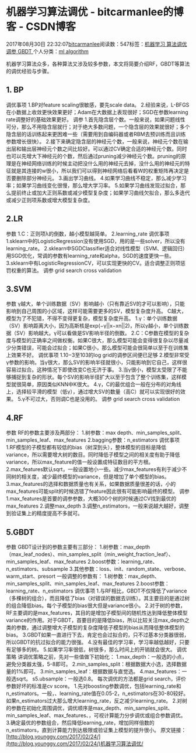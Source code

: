 
# 机器学习算法调优 - bitcarmanlee的博客 - CSDN博客


2017年08月30日 22:32:07[bitcarmanlee](https://me.csdn.net/bitcarmanlee)阅读数：547标签：[机器学习																](https://so.csdn.net/so/search/s.do?q=机器学习&t=blog)[算法调优																](https://so.csdn.net/so/search/s.do?q=算法调优&t=blog)[调参																](https://so.csdn.net/so/search/s.do?q=调参&t=blog)[GBDT																](https://so.csdn.net/so/search/s.do?q=GBDT&t=blog)[
							](https://so.csdn.net/so/search/s.do?q=调参&t=blog)[
																					](https://so.csdn.net/so/search/s.do?q=算法调优&t=blog)个人分类：[ml algorithm																](https://blog.csdn.net/bitcarmanlee/article/category/6182356)
[
																								](https://so.csdn.net/so/search/s.do?q=算法调优&t=blog)
[
				](https://so.csdn.net/so/search/s.do?q=机器学习&t=blog)
[
			](https://so.csdn.net/so/search/s.do?q=机器学习&t=blog)

机器学习算法众多，各种算法又涉及较多参数，本文将简要介绍RF，GBDT等算法的调优经验与步骤。
## 1. BP
调优事项
1.BP对feature scaling很敏感，要先scale data。
2.经验来说，L-BFGS在小数据上收敛更快效果更好；Adam在大数据上表现很好；SGD在参数learning rate调整好的基础效果更好。
调参
1.首先隐含层个数。一般来说，如果问题线性可分，那么不用隐含层就行；对于绝大多数问题，一个隐含层的效果就很好；多个隐含层的话训练起来更困难一些（需要用到自编码器或者RBM去预训练而且训练参数增长很快）。
2.接下来确定隐含层的神经元个数，一般来说，神经元个数在输出层和输出层神经元个数之间比较好。可以通过CV确定合适的神经元个数。同时也可以先增大下神经元的个数，然后通过pruning减少神经元个数。pruning的原理是在神经网络训练的时候主动把没什么用的神经元去掉，没什么用的神经元的特征就是其连接的w很小，所以我们可以得到神经网络后看看W的权重矩阵再决定是否要删除部分神经元。
3.画出学习曲线。
4.如果学习曲线不稳定，那么减少学习率；如果学习曲线变化很慢，那么增大学习率。
5.如果学习曲线发现过拟合，那么提前终止或加大正则系数或减少模型复杂度；如果学习曲线欠拟合，那么多迭代或减少正则项系数或增大模型复杂度。
## 2.LR
参数
1.C：正则项λ的倒数，越小模型越简单。
2.learning_rate
调优事项
1.sklearn中的LogisticRegression没有使用SGD，用的是一些solver，所以没有learning_rate。
2.sklearn中SGDClassifier适合对线性模型（SVM、逻辑回归）用SGD优化，常调的参数有learning_rate和alpha，SGD的速度更快一些。
3.sklearn中有LogisticRegressionCV，可以实现更快的CV。适合调整正则项惩罚权重的算法。
调参
grid search cross validation
## 3.SVM
参数
γ越大，单个训练数据（SV）影响越小（只有靠近SV的才可以影响），只能影响到自己周围的小区域，这样可能需要更多的SV，模型复杂度升高。
C越大，模型为了不犯错，不得不变得更复杂，模型复杂度升高。
1.γ：单个训练数据（SV）影响距离大小，因为高斯核是exp(−γ||x−xn||2)，所以γ越小，单个训练数据（SV）影响越大。γ可以看做是SV影响半径的倒数。
2.C：C参数在模型的复杂度与模型的正确率之间做权衡。如果C很大，那么模型可能会变得很复杂以尽量减少分类错误，可能会过拟合；如果C很小，那么模型可能会很简单以至于在训练集上效果不好。
调优事项
1.10−3至103的log grid的调参区间便已足够
2.模型非常受γ参数的影响，当γ很大，那么SV的影响半径就很小，只能影响到它自己，这样很容易过拟合。这种情况下即使改变C也无济于事。
3.当γ很小，模型太受限了不能够捕捉到复杂的形状。每个SV的影响半径扩大以至于包含了整个训练集，这样模型就很简单，原因类似KNN中K很大。
4.γ，C的最优组合一般在分布的对角线上，选择较平滑的模型（低γ），通过增大SV的数量（高C）就可以实现很好的效果。
5.γ不可过大，否则调C也是没用的。
调参
grid search cross validation
## 4.RF
参数
RF的参数主要涉及两部分：
1.树参数：max depth、min_samples_split、min_samples_leaf、max_features
2.bagging参数：n_estimators
调优事项
1.RF模型的子模型都有较低的bias（树深到头），整体模型的目标是降低variance，所以需要增大树的数目。同时降低子模型之间的相关度有助于降低variance，所以max_feature的值一般设置成特征数目的平方根。
2.max_features默认sqrt，一般设置地小一些。减少max_features有利于减少不同树的相关度，减少最终模型的variance，但是增加了单个模型的bias。
3.max_features的选择和数据质量也有关系，如果数据质量很差的话，小的max_features可能split的时候选错了feature因此很有可能影响最终的模型。
调参
1.max_features是首要的调参参数，大概300个树的时候通过CV找到最优的max_features
2.调整max_depth
3.调整n_estimators，一般来说越大越好，调整到验证集上的精度提高不多就可。
## 5.GBDT
参数
GBDT设计到的参数主要有三部分：
1.树参数：max_depth（max_leaf_nodes）、min_samples_split（min_weight_fraction_leaf）、min_samples_leaf、max_features
2.boost参数：learning_rate、n_estimators、subsample
3.其他参数：loss、init、random_state、verbose、warm_start、presort
一般调整的参数有：
1.树参数：max_depth、min_samples_split、min_samples_leaf、max_features
2.boost参数：learning_rate、n_estimators
调优事项
1.与RF相比，GBDT不仅降低了variance（多棵树的组合），而且降低了bias（对错误的数据去训练）。其主要目的是通过树的组合降低bias。每个子模型的bias很大但是variance很小。
2.对于树的参数，RF主要调的是max_features，其目的是增加子模型间的随机性达到降低整体模型variance的作用。对于GBDT，首要目的是降低bias，所以比较关注max_depth之类的参数，通过调整增大子模型的复杂度降低子模型的bias从而降低整体模型的bias。
3.GBDT如果一直进行下去，肯定也会过拟合的，只不过基本分类器很弱，所以GBDT的抗过拟合的能力很强。
4.没有最佳的学习率，学习率越低越好，只要有足够多的树。
5.如果学习率很低，树很多，那么时间上的开销就会很大。
调优策略
讲调优策略之前，先对一些值做下初始化：
1.max_depth：一般选的小点，避免分类器太强，5-8即可。
2.min_samples_split：根据数据大小选，选择数据量的1%即可。
3.min_samples_leaf：根据数据与直觉选。
4.max_features：一般选sqrt。
s5.ubsample：一般选0.8。
每次调优的方法都是grid search，评价参数好坏的标准是cv score。
1.先对boosting参数调优，包括learning_rate和n_estimators。一般，、learning_rate值在0.05-2，n_estimators在30-80较好。如果n_estimators过大那么增大learning_rate，反之减少learning_rate。
2.对树的参数在初始化周围调优，调优顺序是max_depth、min_samples_split、min_samples_leaf、max_features、，可视计算能力分步调优或组合参数调优。
3.确定最优的参数组合，然后降低learning_rate，增加同样倍数的n_estimators，直到计算能力到达极限或验证集上模型的提升很小。
原文链接：[http://blog.younggy.com/2017/02/24/](http://blog.younggy.com/2017/02/24/)机器学习算法调优/

